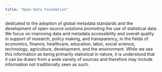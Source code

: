 ```yaml
---
title: "Open Data Foundation"
---
```


dedicated to the adoption of global metadata standards and the development of open-source solutions promoting the use of statistical data. We focus on improving data and metadata accessibility and overall quality in support of research, policy making, and transparency, in the fields of economics, finance, healthcare, education, labor, social science, technology, agriculture, development, and the environment. While we see this information as being primarily statistical in nature, it is understood that it can be drawn from a wide variety of sources and therefore may include information not traditionally seen as such.

